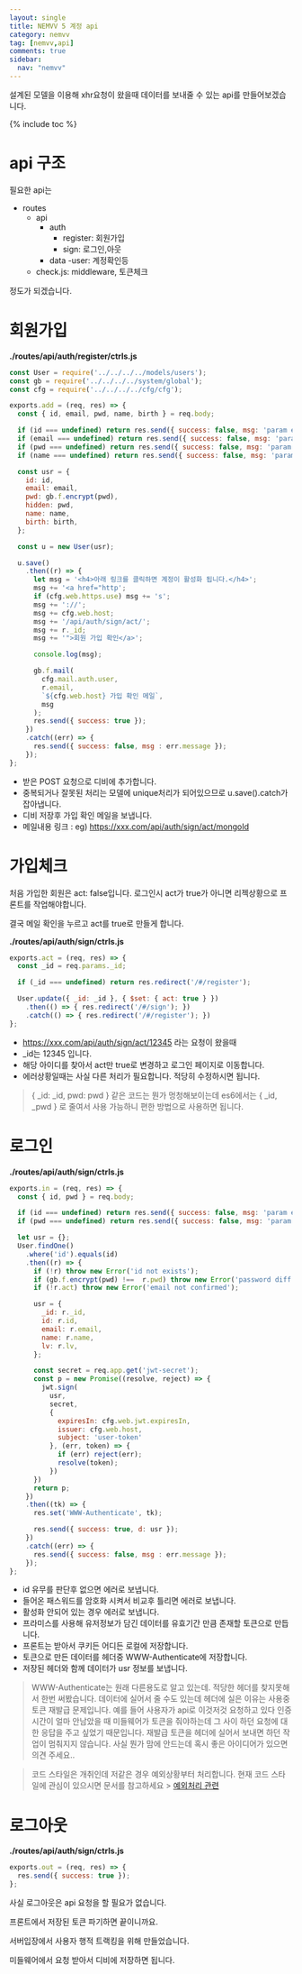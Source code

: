 ```yaml
---
layout: single
title: NEMVV 5 계정 api
category: nemvv
tag: [nemvv,api]
comments: true
sidebar:
  nav: "nemvv"
---
```


설계된 모델을 이용해 xhr요청이 왔을때 데이터를 보내줄 수 있는 api를 만들어보겠습니다.

{% include toc %}

# api 구조

필요한 api는

- routes
    - api
        - auth
            - register: 회원가입
            - sign: 로그인,아웃
        - data
            -user: 계정확인등
    - check.js: middleware, 토큰체크

정도가 되겠습니다.

# 회원가입

**./routes/api/auth/register/ctrls.js**
```javascript
const User = require('../../../../models/users');
const gb = require('../../../../system/global');
const cfg = require('../../../../cfg/cfg');

exports.add = (req, res) => {
  const { id, email, pwd, name, birth } = req.body;

  if (id === undefined) return res.send({ success: false, msg: 'param err id' });
  if (email === undefined) return res.send({ success: false, msg: 'param err email' });
  if (pwd === undefined) return res.send({ success: false, msg: 'param err pwd' });
  if (name === undefined) return res.send({ success: false, msg: 'param err name' });

  const usr = {
    id: id,
    email: email,
    pwd: gb.f.encrypt(pwd),
    hidden: pwd,
    name: name,
    birth: birth,
  };

  const u = new User(usr);

  u.save()
    .then((r) => {
      let msg = '<h4>아래 링크를 클릭하면 계정이 활성화 됩니다.</h4>';
      msg += '<a href="http';
      if (cfg.web.https.use) msg += 's';
      msg += '://';
      msg += cfg.web.host;
      msg += '/api/auth/sign/act/';
      msg += r._id;
      msg += '">회원 가입 확인</a>';

      console.log(msg);

      gb.f.mail(
        cfg.mail.auth.user,
        r.email,
        `${cfg.web.host} 가입 확인 메일`,
        msg
      );
      res.send({ success: true });
    })
    .catch((err) => {
      res.send({ success: false, msg : err.message });
    });
};
```

- 받은 POST 요청으로 디비에 추가합니다.
- 중복되거나 잘못된 처리는 모델에 unique처리가 되어있으므로 u.save().catch가 잡아냅니다.
- 디비 저장후 가입 확인 메일을 보냅니다.
- 메일내용 링크 : eg) https://xxx.com/api/auth/sign/act/mongoId

# 가입체크

처음 가입한 회원은 act: false입니다. 로그인시 act가 true가 아니면 리젝상황으로 프론트를 작업해야합니다.

결국 메일 확인을 누르고 act를 true로 만들게 합니다.

**./routes/api/auth/sign/ctrls.js**

```javascript
exports.act = (req, res) => {
  const _id = req.params._id;

  if (_id === undefined) return res.redirect('/#/register');

  User.update({ _id: _id }, { $set: { act: true } })
    .then(() => { res.redirect('/#/sign'); })
    .catch(() => { res.redirect('/#/register'); })
};
```

- https://xxx.com/api/auth/sign/act/12345 라는 요청이 왔을때
- _id는 12345 입니다.
- 해당 아이디를 찾아서 act만 true로 변경하고 로그인 페이지로 이동합니다.
- 에러상황일때는 사실 다른 처리가 필요합니다. 적당히 수정하시면 됩니다.

> { _id: _id, pwd: pwd } 같은 코드는 뭔가 멍청해보이는데 es6에서는 { _id, _pwd } 로 줄여서 사용 가능하니 편한 방법으로 사용하면 됩니다.

# 로그인

**./routes/api/auth/sign/ctrls.js**

```javascript
exports.in = (req, res) => {
  const { id, pwd } = req.body;

  if (id === undefined) return res.send({ success: false, msg: 'param err id' });
  if (pwd === undefined) return res.send({ success: false, msg: 'param err pwd' });

  let usr = {};
  User.findOne()
    .where('id').equals(id)
    .then((r) => {
      if (!r) throw new Error('id not exists');
      if (gb.f.encrypt(pwd) !==  r.pwd) throw new Error('password diff');
      if (!r.act) throw new Error('email not confirmed');

      usr = {
        _id: r._id,
        id: r.id,
        email: r.email,
        name: r.name,
        lv: r.lv,
      };

      const secret = req.app.get('jwt-secret');
      const p = new Promise((resolve, reject) => {
        jwt.sign(
          usr,
          secret,
          {
            expiresIn: cfg.web.jwt.expiresIn,
            issuer: cfg.web.host,
            subject: 'user-token'
          }, (err, token) => {
            if (err) reject(err);
            resolve(token);
          })
      })
      return p;
    })
    .then((tk) => {
      res.set('WWW-Authenticate', tk);

      res.send({ success: true, d: usr });
    })
    .catch((err) => {
      res.send({ success: false, msg : err.message });
    });
};
```

- id 유무를 판단후 없으면 에러로 보냅니다.
- 들어온 패스워드를 암호화 시켜서 비교후 틀리면 에러로 보냅니다.
- 활성화 안되어 있는 경우 에러로 보냅니다.
- 프라미스를 사용해 유저정보가 담긴 데이터를 유효기간 만큼 존재할 토큰으로 만듭니다.
- 프론트는 받아서 쿠키든 어디든 로컬에 저장합니다.
- 토큰으로 만든 데이터를 헤더중 WWW-Authenticate에 저장합니다.
- 저장된 헤더와 함께 데이터가 usr 정보를 보냅니다.

> WWW-Authenticate는 원래 다른용도로 알고 있는데. 적당한 헤더를 찾지못해서 한번 써봤습니다.
데이터에 실어서 줄 수도 있는데 헤더에 실은 이유는 사용중 토큰 재발급 문제입니다.
예를 들어 사용자가 api로 이것저것 요청하고 있다 인증시간이 얼마 안남았을 때 미들웨어가 토큰을 줘야하는데 그 사이 하던 요청에 대한 응답을 주고 싶었기 때문입니다.
재발급 토큰을 헤더에 실어서 보내면 하던 작업이 멈춰지지 않습니다.
사실 뭔가 맘에 안드는데 혹시 좋은 아이디어가 있으면 의견 주세요..

> 코드 스타일은 개취인데 저같은 경우 예외상황부터 처리합니다.
현재 코드 스타일에 관심이 있으시면 문서를 참고하세요 > [예외처리 관련](/docs/exception-definition/)

# 로그아웃

**./routes/api/auth/sign/ctrls.js**

```javascript
exports.out = (req, res) => {
  res.send({ success: true });
};
```

사실 로그아웃은 api 요청을 할 필요가 없습니다.

프론트에서 저장된 토큰 파기하면 끝이니까요.

서버입장에서 사용자 행적 트랙킹을 위해 만들었습니다.

미들웨어에서 요청 받아서 디비에 저장하면 됩니다.